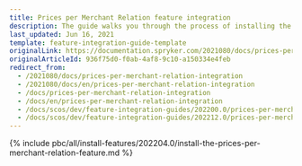 ```yaml
---
title: Prices per Merchant Relation feature integration
description: The guide walks you through the process of installing the Prices per Merchant feature in your project.
last_updated: Jun 16, 2021
template: feature-integration-guide-template
originalLink: https://documentation.spryker.com/2021080/docs/prices-per-merchant-relation-integration
originalArticleId: 936f75d0-f0ab-4af8-9c10-a150334e4feb
redirect_from:
  - /2021080/docs/prices-per-merchant-relation-integration
  - /2021080/docs/en/prices-per-merchant-relation-integration
  - /docs/prices-per-merchant-relation-integration
  - /docs/en/prices-per-merchant-relation-integration
  - /docs/scos/dev/feature-integration-guides/202200.0/prices-per-merchant-relation-feature-integration.html
  - /docs/scos/dev/feature-integration-guides/202212.0/prices-per-merchant-relation-feature-integration.html
---
```


{% include pbc/all/install-features/202204.0/install-the-prices-per-merchant-relation-feature.md %} <!-- To edit, see /_includes/pbc/all/install-features/202204.0/install-the-prices-per-merchant-relation-feature.md -->
